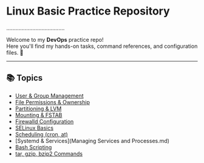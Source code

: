 # Linux Basic Practice Repository
......................................

Welcome to my **DevOps** practice repo!  
Here you'll find my hands-on tasks, command references, and configuration files. 🎯

---


## 📚 Topics

- [User & Group Management](user-group.md)
- [File Permissions & Ownership](permissions-ownership.md)
- [Partitioning & LVM](partitioning-lvm.md)
- [Mounting & FSTAB](mounting-fstab.md)
- [Firewalld Configuration](firewalld-config.md)
- [SELinux Basics](selinux.md)
- [Scheduling (cron, at)](scheduling.md)
- [Systemd & Services](Managing Services and Processes.md)
- [Bash Scripting](bash-scripting.md)
- [tar, gzip, bzip2 Commands](tar-gzip.md)
